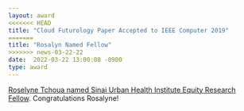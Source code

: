 ```yaml
---
layout: award
<<<<<<< HEAD
title: "Cloud Futurology Paper Accepted to IEEE Computer 2019"
=======
title: "Rosalyn Named Fellow"
>>>>>>> news-03-22-22
date:  2022-03-22 13:00:08 -0900
type: award
---
```


[Roselyne Tchoua named Sinai Urban Health Institute Equity Research Fellow](https://resources.depaul.edu/newsline/sections/campus-and-community/Pages/tchoua_sinai_fellowship.aspx). Congratulations Rosalyne!

